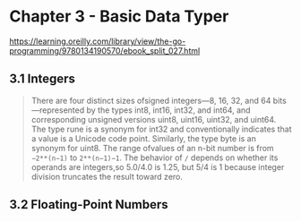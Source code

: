# Chapter 3 - Basic Data Typer

https://learning.oreilly.com/library/view/the-go-programming/9780134190570/ebook_split_027.html

## 3.1 Integers

> There are four distinct sizes ofsigned integers—8, 16, 32, and 64 bits—represented by the types int8, int16, int32, and int64, and corresponding unsigned versions uint8, uint16, uint32, and uint64.
> The type rune is a synonym for int32 and conventionally indicates that a value is a Unicode code point.
> Similarly, the type byte is an synonym for uint8.
> The range ofvalues of an n-bit number is from `−2**(n−1)` to `2**(n−1)−1`.
> The behavior of `/` depends on whether its operands are integers,so 5.0/4.0 is 1.25, but 5/4 is 1 because integer division truncates the result toward zero.

## 3.2 Floating-Point Numbers
